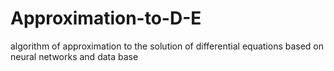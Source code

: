 # Approximation-to-D-E
algorithm of approximation to the solution of differential equations based on neural networks and data base
